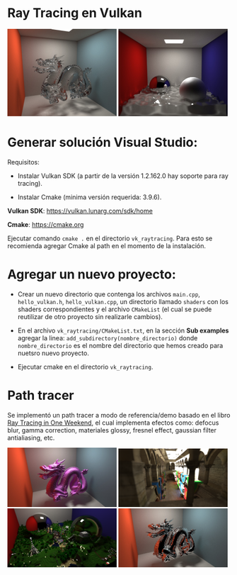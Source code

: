 # Ray Tracing en Vulkan

<img src="https://github.com/jquinfontana/VulkanRayTracing/blob/main/documentos/imagenes%20path%20tracing/dragonPortada.jpg" width="49%"></img> <img src="https://github.com/jquinfontana/VulkanRayTracing/blob/main/documentos/imagenes%20path%20tracing/waterPortada.jpg" width="49%"></img>

# Generar solución Visual Studio:
Requisitos:

* Instalar Vulkan SDK (a partir de la versión 1.2.162.0 hay soporte para ray tracing).

* Instalar Cmake (minima versión requerida: 3.9.6).

**Vulkan SDK**: https://vulkan.lunarg.com/sdk/home

**Cmake**: https://cmake.org

Ejecutar comando `cmake .` en el directorio `vk_raytracing`. Para esto se recomienda agregar Cmake al path en el momento de la instalación.

# Agregar un nuevo proyecto: 

* Crear un nuevo directorio que contenga los archivos `main.cpp`, `hello_vulkan.h`, `hello_vulkan.cpp`, un directorio llamado `shaders`
con los shaders correspondientes y el archivo `CMakeList` (el cual se puede reutilizar de otro proyecto sin realizarle cambios). 

* En el archivo `vk_raytracing/CMakeList.txt`, en la sección **Sub examples** agregar la linea:
`add_subdirectory(nombre_directorio)` donde `nombre_directorio` es el nombre del directorio que hemos creado para nuetsro nuevo proyecto.

* Ejecutar cmake en el directorio `vk_raytracing`.

# Path tracer

Se implementó un path tracer a modo de referencia/demo basado en el libro [Ray Tracing in One Weekend](https://raytracing.github.io/), el cual implementa efectos como: defocus blur, gamma correction, materiales glossy, fresnel effect, gaussian filter antialiasing, etc.

<img src="https://github.com/jquinfontana/VulkanRayTracing/blob/main/documentos/imagenes%20path%20tracing/dragon5.jpg" width="49%"></img> <img src="https://github.com/jquinfontana/VulkanRayTracing/blob/main/documentos/imagenes%20path%20tracing/sponza.PNG" width="49%"></img> <img src="https://github.com/jquinfontana/VulkanRayTracing/blob/main/documentos/imagenes%20path%20tracing/minecraft.PNG" width="49%"></img> <img src="https://github.com/jquinfontana/VulkanRayTracing/blob/main/documentos/imagenes%20path%20tracing/dragon3.jpg" width="49%"></img>
